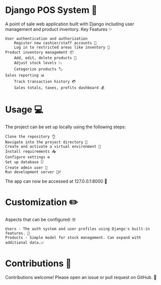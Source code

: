 # Django POS System 🏪

A point of sale web application built with Django including user management and product inventory.
Key Features ✨

    User authentication and authorization
        Register new cashier/staff accounts 👤
        Log in to restricted areas like inventory 🚪
    Product inventory management 📦
        Add, edit, delete products 🛒
        Adjust stock levels 📉
        Categorize products 🏷️
    Sales reporting 📊
        Track transaction history 💳
        Sales totals, taxes, profits dashboard 💰

# Usage 💻

The project can be set up locally using the following steps:

    Clone the repository 👌
    Navigate into the project directory 🚶
    Create and activate a virtual environment 🌿
    Install requirements 📥
    Configure settings ⚙️
    Set up database 🗄️
    Create admin user 👮
    Run development server 🏃‍♂️

The app can now be accessed at 127.0.0.1:8000 🎉
# Customization ✏️

Aspects that can be configured: 🤓

    Users - The auth system and user profiles using Django's built-in features. 👥
    Products - Simple model for stock management. Can expand with additional data.📈

# Contributions 🤝

Contributions welcome! Please open an issue or pull request on GitHub. 🙏
